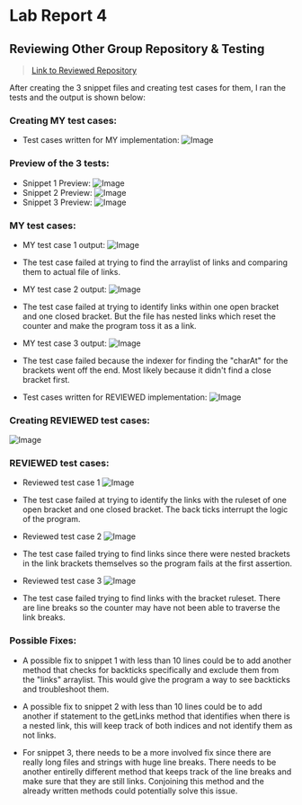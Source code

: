 # Lab Report 4
## Reviewing Other Group Repository & Testing

>[Link to Reviewed Repository](https://github.com/ExtraExaByte/MarkDownParse)

After creating the 3 snippet files and creating test cases for them, I ran the tests and the output is shown below:

### Creating MY test cases:
* Test cases written for MY implementation:
![Image](images/snippet-testcases.PNG)

### Preview of the 3 tests:
* Snippet 1 Preview:
![Image](images/snippet1preview.PNG)
* Snippet 2 Preview:
![Image](images/snippet2preview.PNG)
* Snippet 3 Preview:
![Image](images/snippet3preview.PNG)

### MY test cases:
* MY test case 1 output:
![Image](images/my-repo-test1output.PNG)

* The test case failed at trying to find the arraylist of links and comparing them to actual file of links.

* MY test case 2 output:
![Image](images/my-repo-test2output.PNG)

* The test case failed at trying to identify links within one open bracket and one closed bracket. But the file has nested links which reset the counter and make the program toss it as a link.

* MY test case 3 output:
![Image](images/my-repo-test3output.PNG)

* The test case failed because the indexer for finding the "charAt" for the brackets went off the end. Most likely because it didn't find a close bracket first.

* Test cases written for REVIEWED implementation:
![Image](images/reviewed-repo-testcases.PNG)

### Creating REVIEWED test cases:
![Image](images/reviewed-repo-testcases.PNG)

### REVIEWED test cases:
* Reviewed test case 1
![Image](images/reviewed-repo-test1output.PNG)

* The test case failed at trying to identify the links with the ruleset of one open bracket and one closed bracket. The back ticks interrupt the logic of the program.

* Reviewed test case 2
![Image](images/reviewed-repo-test2output.PNG)

* The test case failed trying to find links since there were nested brackets in the link brackets themselves so the program fails at the first assertion.

* Reviewed test case 3
![Image](images/reviewed-repo-test3output.PNG)

* The test case failed trying to find links with the bracket ruleset. There are line breaks so the counter may have not been able to traverse the link breaks.

### Possible Fixes:

* A possible fix to snippet 1 with less than 10 lines could be to add another method that checks for backticks specifically and exclude them from the "links" arraylist. This would give the program a way to see backticks and troubleshoot them.

* A possible fix to snippet 2 with less than 10 lines could be to add another if statement to the getLinks method that identifies when there is a nested link, this will keep track of both indices and not identify them as not links.

* For snippet 3, there needs to be a more involved fix since there are really long files and strings with huge line breaks. There needs to be another entirelly different method that keeps track of the line breaks and make sure that they are still links. Conjoining this method and the already written methods could potentially solve this issue.